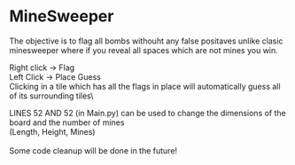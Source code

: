 # MineSweeper
The objective is to flag all bombs withouht any false positaves unlike clasic minesweeper where if you reveal all spaces which are not mines you win.

Right click → Flag\
Left Click → Place Guess\
Clicking in a tile which has all the flags in place will automatically guess all of its surrounding tiles\

LINES 52 AND 52 (in Main.py) can be used to change the dimensions of the board and the number of mines\
(Length, Height, Mines)\
\
Some code cleanup will be done in the future!
